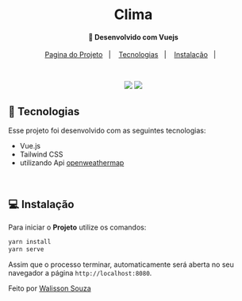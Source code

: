 <h1 align="center">
    Clima
</h1>

<h4 align="center">
  🚀 Desenvolvido com Vuejs
</h4>

<p align="center">
  <a href="https://clima-umber.vercel.app/">Pagina do Projeto</a>&nbsp;&nbsp;&nbsp;|&nbsp;&nbsp;&nbsp;
  <a href="#rocket-tecnologias">Tecnologias</a>&nbsp;&nbsp;&nbsp;|&nbsp;&nbsp;&nbsp;
  <a href="#-instalação">Instalação</a>&nbsp;&nbsp;&nbsp;|&nbsp;&nbsp;&nbsp;
  
</p>

<br>
<p align="center">
  <img src="https://user-images.githubusercontent.com/48169247/190881968-f9e65a52-7fbd-4bbf-84c3-886d8b6e6250.png">
  <img src="https://user-images.githubusercontent.com/48169247/190881969-d35f52a6-bd14-4aa5-ac92-b92c19187f07.png">
</p>

## :rocket: Tecnologias

Esse projeto foi desenvolvido com as seguintes tecnologias:

- Vue.js
- Tailwind CSS
- utilizando Api [openweathermap](https://openweathermap.org/)
<br>

## 💻 Instalação

Para iniciar o **Projeto** utilize os comandos:

```bash
yarn install
yarn serve
```
Assim que o processo terminar, automaticamente será aberta no seu navegador a página `http://localhost:8080`.

Feito por [Walisson Souza](https://github.com/walisson27)
